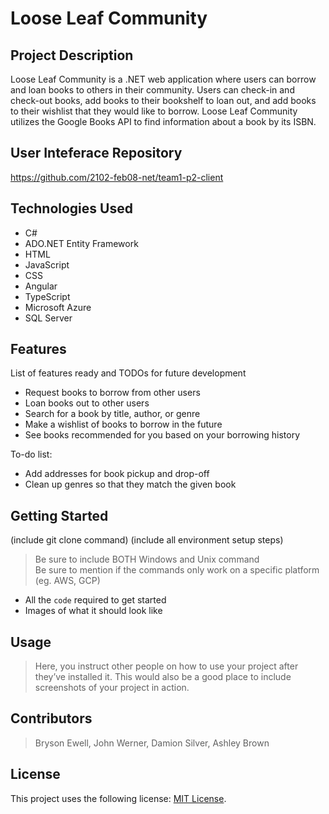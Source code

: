 # Loose Leaf Community

## Project Description

Loose Leaf Community is a .NET web application where users can borrow and loan books to others in their community. Users can check-in and check-out books, add books to their bookshelf to loan out, and add books to their wishlist that they would like to borrow. Loose Leaf Community utilizes the Google Books API to find information about a book by its ISBN.

## User Inteferace Repository

https://github.com/2102-feb08-net/team1-p2-client

## Technologies Used

* C#
* ADO.NET Entity Framework
* HTML
* JavaScript
* CSS
* Angular
* TypeScript
* Microsoft Azure
* SQL Server

## Features

List of features ready and TODOs for future development
* Request books to borrow from other users
* Loan books out to other users
* Search for a book by title, author, or genre
* Make a wishlist of books to borrow in the future
* See books recommended for you based on your borrowing history

To-do list:
* Add addresses for book pickup and drop-off
* Clean up genres so that they match the given book

## Getting Started
   
(include git clone command)
(include all environment setup steps)

> Be sure to include BOTH Windows and Unix command  
> Be sure to mention if the commands only work on a specific platform (eg. AWS, GCP)

- All the `code` required to get started
- Images of what it should look like

## Usage

> Here, you instruct other people on how to use your project after they’ve installed it. This would also be a good place to include screenshots of your project in action.

## Contributors

> Bryson Ewell, John Werner, Damion Silver, Ashley Brown

## License

This project uses the following license: [MIT License](https://mit-license.org/).
